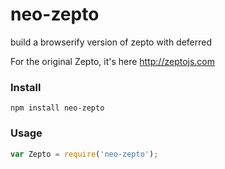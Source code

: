 # neo-zepto

build a browserify version of zepto with deferred

For the original Zepto, it's here http://zeptojs.com

### Install

```
npm install neo-zepto
```

### Usage

```javascript
var Zepto = require('neo-zepto');
```
